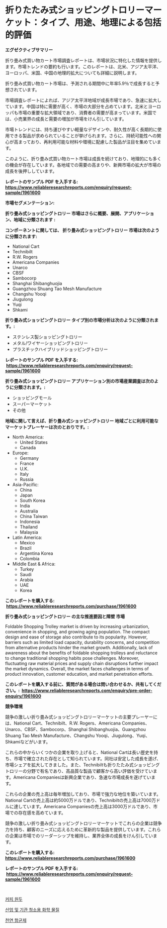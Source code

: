 <p><h1>折りたたみ式ショッピングトロリーマーケット：タイプ、用途、地理による包括的評価</h1></p><p><strong>エグゼクティブサマリー</strong></p>
<p><p>折り畳み式買い物カート市場調査レポートは、市場状況に特化した情報を提供します。市場トレンドの要約も行います。このレポートは、北米、アジア太平洋、ヨーロッパ、米国、中国の地理的拡大についても詳細に説明します。</p><p>折り畳み式買い物カート市場は、予測される期間中に年率5.9％で成長すると予想されています。</p><p>市場調査レポートによれば、アジア太平洋地域が成長市場であり、急速に拡大しています。中国は特に需要が高く、市場の大部分を占めています。北米とヨーロッパも市場の重要な拡大領域であり、消費者の需要が高まっています。米国では、小売業界の成長と需要の増加が市場をけん引しています。</p><p>市場トレンドには、持ち運びやすい軽量なデザインや、耐久性が高く長期的に使用できる製品が求められていることが挙げられます。さらに、持続可能性への関心が高まっており、再利用可能な材料や環境に配慮した製品が注目を集めています。</p><p>このように、折り畳み式買い物カート市場は成長を続けており、地理的にも多くの機会が存在しています。各地域での需要の高まりや、新興市場の拡大が市場の成長を後押ししています。</p></p>
<p><strong>レポートのサンプル PDF を入手する: <a href="https://www.reliableresearchreports.com/enquiry/request-sample/1961600">https://www.reliableresearchreports.com/enquiry/request-sample/1961600</a></strong></p>
<p><strong>市場セグメンテーション:</strong></p>
<p><strong> 折り畳み式ショッピングトロリー 市場はさらに概要、展開、アプリケーション、地域に分類されます :</strong></p>
<p><strong>コンポーネントに関しては、 折り畳み式ショッピングトロリー 市場は次のように分類されます: &nbsp;</strong></p>
<p><ul><li>National Cart</li><li>Technibilt</li><li>R.W. Rogers</li><li>Americana Companies</li><li>Unarco</li><li>CBSF</li><li>Sambocorp</li><li>Shanghai Shibanghuojia</li><li>Guangzhou Shuang Tao Mesh Manufacture</li><li>Changshu Yooqi</li><li>Jiugulong</li><li>Yuqi</li><li>Shkami</li></ul></p>
<p><strong> 折り畳み式ショッピングトロリー タイプ別の市場分析は次のように分類されます。:</strong></p>
<p><ul><li>ステンレス製ショッピングトロリー</li><li>メタル/ワイヤーショッピングトロリー</li><li>プラスチックハイブリッドショッピングトロリー</li></ul></p>
<p><strong>レポートのサンプル PDF を入手する: &nbsp;<a href="https://www.reliableresearchreports.com/enquiry/request-sample/1961600">https://www.reliableresearchreports.com/enquiry/request-sample/1961600</a></strong></p>
<p><strong> 折り畳み式ショッピングトロリー アプリケーション別の市場産業調査は次のように分類されます。:</strong></p>
<p><ul><li>ショッピングモール</li><li>スーパーマーケット</li><li>その他</li></ul></p>
<p><strong>地域に関して言えば、折り畳み式ショッピングトロリー 地域ごとに利用可能なマーケットプレーヤーは次のとおりです。:</strong></p>
<p><ul>
    <li>
        North America:
        <ul>
            <li>United States</li>
            <li>Canada</li>
        </ul>
    </li>
    <li>
        Europe:
        <ul>
            <li>Germany</li>
            <li>France</li>
            <li>U.K.</li>
            <li>Italy</li>
            <li>Russia</li>
        </ul>
    </li>
    <li>
        Asia-Pacific:
        <ul>
            <li>China</li>
            <li>Japan</li>
            <li>South Korea</li>
            <li>India</li>
            <li>Australia</li>
            <li>China Taiwan</li>
            <li>Indonesia</li>
            <li>Thailand</li>
            <li>Malaysia</li>
        </ul>
    </li>
    <li>
        Latin America:
        <ul>
            <li>Mexico</li>
            <li>Brazil</li>
            <li>Argentina Korea</li>
            <li>Colombia</li>
        </ul>
    </li>
    <li>
        Middle East & Africa:
        <ul>
            <li>Turkey</li>
            <li>Saudi</li>
            <li>Arabia</li>
            <li>UAE</li>
            <li>Korea</li>
        </ul>
    </li>
    </ul></p>
<p><strong>このレポートを購入する: &nbsp;<a href="https://www.reliableresearchreports.com/purchase/1961600">https://www.reliableresearchreports.com/purchase/1961600</a></strong></p>
<p><strong>折り畳み式ショッピングトロリー の主な推進要因と障壁 市場</strong></p>
<p><p>Foldable Shopping Trolley market is driven by increasing urbanization, convenience in shopping, and growing aging population. The compact design and ease of storage also contribute to its popularity. However, barriers such as limited load capacity, durability concerns, and competition from alternative products hinder the market growth. Additionally, lack of awareness about the benefits of foldable shopping trolleys and reluctance to change traditional shopping habits pose challenges. Moreover, fluctuating raw material prices and supply chain disruptions further impact the market dynamics. Overall, the market faces challenges in terms of product innovation, customer education, and market penetration efforts.</p></p>
<p><strong>このレポートを購入する前に、質問がある場合は問い合わせるか、共有してください。:&nbsp; <a href="https://www.reliableresearchreports.com/enquiry/pre-order-enquiry/1961600">https://www.reliableresearchreports.com/enquiry/pre-order-enquiry/1961600</a></strong></p>
<p><strong>競争環境</strong></p>
<p><p>競争の激しい折り畳み式ショッピングトロリーマーケットの主要プレーヤーには、National Cart、Technibilt、R.W. Rogers、Americana Companies、Unarco、CBSF、Sambocorp、Shanghai Shibanghuojia、Guangzhou Shuang Tao Mesh Manufacture、Changshu Yooqi、Jiugulong、Yuqi、Shkamiなどがいます。</p><p>これらの中からいくつかの企業を取り上げると、National Cartは長い歴史を持ち、市場で確立された存在として知られています。同社は安定した成長を遂げ、市場シェアを拡大してきました。また、Technibiltも折りたたみ式ショッピングトロリーの分野で有名であり、高品質な製品で顧客から高い評価を受けています。Americana Companiesは新興企業であり、急速な市場成長を遂げています。</p><p>これらの企業の売上高は毎年増加しており、市場で強力な地位を築いています。National Cartの売上高は約5000万ドルであり、Technibiltの売上高は7000万ドルに達しています。Americana Companiesの売上高は3000万ドルであり、市場での存在感を高めています。</p><p>競争の激しい折り畳み式ショッピングトロリーマーケットでこれらの企業は競争力を持ち、顧客のニーズに応えるために革新的な製品を提供しています。これらの企業は市場でのリーダーシップを維持し、業界全体の成長をけん引しています。</p></p>
<p><strong>このレポートを購入する: &nbsp; <a href="https://www.reliableresearchreports.com/purchase/1961600">https://www.reliableresearchreports.com/purchase/1961600</a></strong></p>
<p><strong>レポートのサンプル PDF を入手する: &nbsp;<a href="https://www.reliableresearchreports.com/enquiry/request-sample/1961600">https://www.reliableresearchreports.com/enquiry/request-sample/1961600</a></strong><strong></strong></p>
<p>&nbsp;</p>
<p><p><a href="https://github.com/GabrielBlanda5656/Market-Research-Report-List-1/blob/main/34403177193.md">커피 원두</a></p><p><a href="https://github.com/CorEmtymerich56566/Market-Research-Report-List-1/blob/main/61257067194.md">산업 및 기관 청소용 화학 물질</a></p><p><a href="https://github.com/vsckjg50460/Market-Research-Report-List-1/blob/main/50083647192.md">천연 항균제</a></p></p>